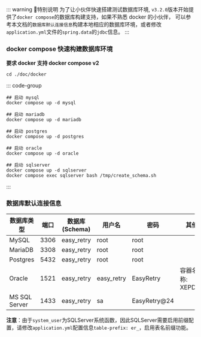 ::: warning 🌈特别说明
为了让小伙伴快速搭建测试数据库环境, `v3.2.0`版本开始提供了`docker compose`的数据库构建支持，如果不熟悉 docker 的小伙伴，
可以参考本文档的`数据库默认连接信息`构建本地相应的数据库环境，或者修改`application.yml`文件的`spring.data`的`jdbc`信息。
:::


### docker compose 快速构建数据库环境

**要求 docker 支持 docker compose v2**

```shell
cd ./doc/docker
```

::: code-group

```shell [MySQL]
## 启动 mysql
docker compose up -d mysql
```

```shell [Mariadb]
## 启动 mariadb
docker compose up -d mariadb
```

```shell [Postgres]
## 启动 postgres
docker compose up -d postgres
```

```shell [Oracle]
## 启动 oracle
docker compose up -d oracle
```


```shell [MS SQL Server]
## 启动 sqlserver
docker compose up -d sqlserver
docker compose exec sqlserver bash /tmp/create_schema.sh
```

:::

### 数据库默认连接信息

| **数据库类型** | **端口** | **数据库(Schema)** | **用户名** | **密码**     | **其他**        |
| -------------- | -------- | ------------------ | ---------- | ------------ | --------------- |
| MySQL          | 3306     | easy_retry         | root       | root         |                 |
| MariaDB        | 3308     | easy_retry         | root       | root         |                 |
| Postgres       | 5432     | easy_retry         | root       | root         |                 |
| Oracle         | 1521     | easy_retry         | easy_retry | EasyRetry    | 容器名称: XEPDB1 |
| MS SQL Server  | 1433     | easy_retry         | sa         | EasyRetry@24 |                 |

**注意**：由于`system_user`为SQLServer系统函数，因此SQLServer需要启用前缀配置，请修改`application.yml`配置信息`table-prefix: er_`，启用表名前缀功能。